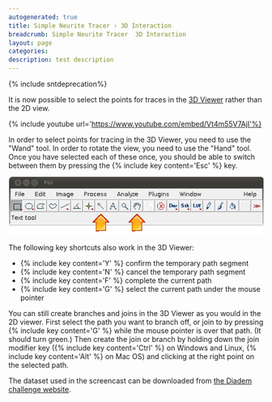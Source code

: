 ```yaml
---
autogenerated: true
title: Simple Neurite Tracer › 3D Interaction
breadcrumb: Simple Neurite Tracer  3D Interaction
layout: page
categories: 
description: test description
---
```


{% include sntdeprecation%}


It is now possible to select the points for traces in the [3D Viewer](3D_Viewer ) rather than the 2D view.

{% include youtube url='https://www.youtube.com/embed/Vt4m55V7AjI'%}

In order to select points for tracing in the 3D Viewer, you need to use the "Wand" tool. In order to rotate the view, you need to use the "Hand" tool. Once you have selected each of these once, you should be able to switch between them by pressing the {% include key content='Esc' %} key.

![Fiji-toolbar-wand-and-hand.png](/images/pages/Fiji-toolbar-wand-and-hand.png "Fiji-toolbar-wand-and-hand.png")

The following key shortcuts also work in the 3D Viewer:

  - {% include key content='Y' %} confirm the temporary path segment
  - {% include key content='N' %} cancel the temporary path segment
  - {% include key content='F' %} complete the current path
  - {% include key content='G' %} select the current path under the mouse pointer

You can still create branches and joins in the 3D Viewer as you would in the 2D viewer. First select the path you want to branch off, or join to by pressing {% include key content='G' %} while the mouse pointer is over that path. (It should turn green.) Then create the join or branch by holding down the join modifier key ({% include key content='Ctrl' %} on Windows and Linux, {% include key content='Alt' %} on Mac OS) and clicking at the right point on the selected path.

The dataset used in the screencast can be downloaded from [the Diadem challenge website](http://www.diademchallenge.org/olfactory_projection_fibers_readme.html).
